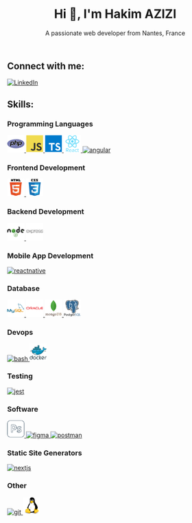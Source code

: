 <header>
<h1 align="center">Hi 👋, I'm Hakim AZIZI</h1>
<p align="center" font-size="14px">A passionate web developer from Nantes, France</p>
</header>
<main>
<section>
<h2>Connect with me:</h2>
<article>
<p>
<a href="https://linkedin.com/in/hakim-azizi" target="blank"><img src="https://raw.githubusercontent.com/rahuldkjain/github-profile-readme-generator/master/src/images/icons/Social/linked-in-alt.svg" title="LinkedIn" alt="LinkedIn" height="30" width="auto"></a>
</p>
</article>
</section>
<section>
<h2>Skills:</h2>
<article>
<h3>Programming Languages</h3>
<p>
    <a href="https://www.php.net" target="_blank" rel="noreferrer">
        <img src="https://raw.githubusercontent.com/devicons/devicon/master/icons/php/php-original.svg" title="php" alt="php" width="auto" height="40">
    </a>
    <a href="https://developer.mozilla.org/en-US/docs/Web/JavaScript" target="_blank" rel="noreferrer">
        <img src="https://raw.githubusercontent.com/devicons/devicon/master/icons/javascript/javascript-original.svg" title="javascript" alt="javascript" width="auto" height="40">
    </a>
    <a href="https://www.typescriptlang.org/" target="_blank" rel="noreferrer">
        <img src="https://raw.githubusercontent.com/devicons/devicon/master/icons/typescript/typescript-original.svg" title="typescript" alt="typescript" width="auto" height="40">
    </a>
    <a href="https://reactjs.org/" target="_blank" rel="noreferrer">
        <img src="https://raw.githubusercontent.com/devicons/devicon/master/icons/react/react-original-wordmark.svg" title="react" alt="react" width="auto" height="40">
    </a>
    <a href="https://angular.io" target="_blank" rel="noreferrer">
        <img src="https://angular.io/assets/images/logos/angular/angular.svg" title="angular" alt="angular" width="auto" height="40">
    </a>
</p>
</article>
<article>
<h3>Frontend Development</h3>
<p>
    <a href="https://www.w3.org/html/" target="_blank" rel="noreferrer">
        <img src="https://raw.githubusercontent.com/devicons/devicon/master/icons/html5/html5-original-wordmark.svg" title="html5" alt="html5" width="auto" height="40">
    </a>
    <a href="https://www.w3schools.com/css/" target="_blank" rel="noreferrer">
        <img src="https://raw.githubusercontent.com/devicons/devicon/master/icons/css3/css3-original-wordmark.svg" title="css3" alt="css3" width="auto" height="40">
    </a>
</p>
</article>
<article>
<h3>Backend Development</h3>
<p>
    <a href="https://nodejs.org" target="_blank" rel="noreferrer">
        <img src="https://raw.githubusercontent.com/devicons/devicon/master/icons/nodejs/nodejs-original-wordmark.svg" title="nodejs" alt="nodejs" width="auto" height="40">
    </a>
    <a href="https://expressjs.com" target="_blank" rel="noreferrer">
        <img src="https://raw.githubusercontent.com/devicons/devicon/master/icons/express/express-original-wordmark.svg" title="express" alt="express" width="auto" height="40">
    </a>
</p></article>
<article>
<h3>Mobile App Development</h3>
<p><a href="https://reactnative.dev/" target="_blank" rel="noreferrer">
    <img src="https://reactnative.dev/img/header_logo.svg" title="reactnative" alt="reactnative" width="auto" height="40">
</a>
</p>
</article>
<article>
<h3>Database</h3>
<p>
<a href="https://www.mysql.com/" target="_blank" rel="noreferrer">
    <img src="https://raw.githubusercontent.com/devicons/devicon/master/icons/mysql/mysql-original-wordmark.svg" title="mysql" alt="mysql" width="auto" height="40">
</a>
<a href="https://www.oracle.com/" target="_blank" rel="noreferrer">
    <img src="https://raw.githubusercontent.com/devicons/devicon/master/icons/oracle/oracle-original.svg" title="oracle" alt="oracle" width="auto" height="40">
</a>
<a href="https://www.mongodb.com/" target="_blank" rel="noreferrer">
    <img src="https://raw.githubusercontent.com/devicons/devicon/master/icons/mongodb/mongodb-original-wordmark.svg" title="mongodb" alt="mongodb" width="auto" height="40">
</a>
<a href="https://www.postgresql.org" target="_blank" rel="noreferrer">
    <img src="https://raw.githubusercontent.com/devicons/devicon/master/icons/postgresql/postgresql-original-wordmark.svg" title="postgresql" alt="postgresql" width="auto" height="40">
</a>
</p>
</article>
<article>
<h3>Devops</h3>
<p>
    <a href="https://www.gnu.org/software/bash/" target="_blank" rel="noreferrer">
        <img src="https://www.vectorlogo.zone/logos/gnu_bash/gnu_bash-icon.svg" title="bash" alt="bash" width="auto" height="40">
    </a>
    <a href="https://www.docker.com/" target="_blank" rel="noreferrer">
        <img src="https://raw.githubusercontent.com/devicons/devicon/master/icons/docker/docker-original-wordmark.svg" title="docker" alt="docker" width="auto" height="40">
    </a>
</p>
</article>
<article>
<h3>Testing</h3>
<p>
    <a href="https://jestjs.io" target="_blank" rel="noreferrer">
        <img src="https://www.vectorlogo.zone/logos/jestjsio/jestjsio-icon.svg" title="jest" alt="jest" width="auto" height="40">
    </a>
</p>
</article>
<article>
<h3>Software</h3>
<p>
    <a href="https://www.photoshop.com/en" target="_blank" rel="noreferrer">
        <img src="https://raw.githubusercontent.com/devicons/devicon/master/icons/photoshop/photoshop-line.svg" title="photoshop" alt="photoshop" width="auto" height="40">
    </a>
    <a href="https://www.figma.com/" target="_blank" rel="noreferrer">
        <img src="https://www.vectorlogo.zone/logos/figma/figma-icon.svg" title="figma" alt="figma" width="auto" height="40">
    </a>
    <a href="https://postman.com" target="_blank" rel="noreferrer">
        <img src="https://www.vectorlogo.zone/logos/getpostman/getpostman-icon.svg" title="postman" alt="postman" width="auto" height="40">
    </a>
</p>
</article>
<article>
<h3>Static Site Generators</h3>
<p>
    <a href="https://nextjs.org/" target="_blank" rel="noreferrer">
        <img src="https://cdn.worldvectorlogo.com/logos/nextjs-2.svg" title="nextjs" alt="nextjs" width="auto" height="40">
    </a>
</p>
</article>
<article>
<h3>Other</h3>
<p>
     <a href="https://git-scm.com/" target="_blank" rel="noreferrer">
        <img src="https://www.vectorlogo.zone/logos/git-scm/git-scm-icon.svg" title="git" alt="git" width="auto" height="40">
    </a>
     <a href="https://www.linux.org/" target="_blank" rel="noreferrer">
        <img src="https://raw.githubusercontent.com/devicons/devicon/master/icons/linux/linux-original.svg" title="linux" alt="linux" width="auto" height="40">
    </a>
</p>
</article>
</section>
</main>
